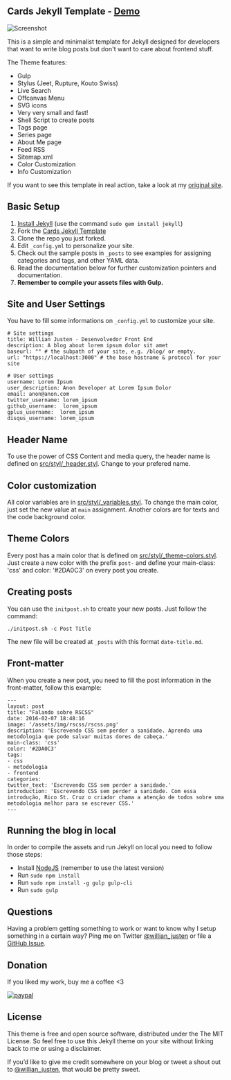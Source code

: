 ## Cards Jekyll Template - [Demo](https://willianjusten.com.br/cards-jekyll-template)

![Screenshot](screenshot.png)

This is a simple and minimalist template for Jekyll designed for developers that want to write blog posts but don't want to care about frontend stuff.

The Theme features:

- Gulp
- Stylus (Jeet, Rupture, Kouto Swiss)
- Live Search
- Offcanvas Menu
- SVG icons
- Very very small and fast!
- Shell Script to create posts
- Tags page
- Series page
- About Me page
- Feed RSS
- Sitemap.xml
- Color Customization
- Info Customization

If you want to see this template in real action, take a look at my [original site](https://willianjusten.com.br/).

## Basic Setup

1. [Install Jekyll](https://jekyllrb.com) (use the command ```sudo gem install jekyll```)
2. Fork the [Cards Jekyll Template](https://github.com/willianjusten/cards-jekyll-template/fork)
3. Clone the repo you just forked.
4. Edit `_config.yml` to personalize your site.
5. Check out the sample posts in `_posts` to see examples for assigning categories and tags, and other YAML data.
6. Read the documentation below for further customization pointers and documentation.
7. **Remember to compile your assets files with Gulp.**

## Site and User Settings

You have to fill some informations on `_config.yml` to customize your site.

```
# Site settings
title: Willian Justen - Desenvolvedor Front End
description: A blog about lorem ipsum dolor sit amet
baseurl: "" # the subpath of your site, e.g. /blog/ or empty.
url: "https://localhost:3000" # the base hostname & protocol for your site 

# User settings
username: Lorem Ipsum
user_description: Anon Developer at Lorem Ipsum Dolor
email: anon@anon.com
twitter_username: lorem_ipsum
github_username:  lorem_ipsum
gplus_username:  lorem_ipsum
disqus_username: lorem_ipsum
```

## Header Name

To use the power of CSS Content and media query, the header name is defined on [src/styl/_header.styl](src/styl/_header.styl). Change to your prefered name.

## Color customization

All color variables are in [src/styl/_variables.styl](src/styl/_variables.styl). To change the main color, just set the new value at `main` assignment. Another colors are for texts and the code background color.

## Theme Colors

Every post has a main color that is defined on [src/styl/_theme-colors.styl](src/styl/_theme-colors.styl). Just create a new color with the prefix `post-` and define your main-class: 'css' and color: '#2DA0C3' on every post you create.

## Creating posts

You can use the `initpost.sh` to create your new posts. Just follow the command:

```
./initpost.sh -c Post Title
```

The new file will be created at `_posts` with this format `date-title.md`.

## Front-matter 

When you create a new post, you need to fill the post information in the front-matter, follow this example:

```
---
layout: post
title: "Falando sobre RSCSS"
date: 2016-02-07 18:48:16
image: '/assets/img/rscss/rscss.png'
description: 'Escrevendo CSS sem perder a sanidade. Aprenda uma metodologia que pode salvar muitas dores de cabeça.'
main-class: 'css'
color: '#2DA0C3'
tags:
- css
- metodologia
- frontend
categories:
twitter_text: 'Escrevendo CSS sem perder a sanidade.'
introduction: 'Escrevendo CSS sem perder a sanidade. Com essa introdução, Rico St. Cruz o criador chama a atenção de todos sobre uma metodologia melhor para se escrever CSS.'
---
```

## Running the blog in local

In order to compile the assets and run Jekyll on local you need to follow those steps:

- Install [NodeJS](https://nodejs.org/) (remember to use the latest version)
- Run `sudo npm install`
- Run `sudo npm install -g gulp gulp-cli`
- Run `sudo gulp`

## Questions

Having a problem getting something to work or want to know why I setup something in a certain way? Ping me on Twitter [@willian_justen](https://twitter.com/willian_justen) or file a [GitHub Issue](https://github.com/willianjusten/will-jekyll-template/issues/new).


## Donation

If you liked my work, buy me a coffee <3

[![paypal](https://www.paypalobjects.com/en_US/i/btn/btn_donateCC_LG.gif)](https://www.paypal.com/cgi-bin/webscr?cmd=_s-xclick&hosted_button_id=UTMFZUHX6EUGE)

## License

This theme is free and open source software, distributed under the The MIT License. So feel free to use this Jekyll theme on your site without linking back to me or using a disclaimer.

If you’d like to give me credit somewhere on your blog or tweet a shout out to [@willian_justen](https://twitter.com/willian_justen), that would be pretty sweet.
